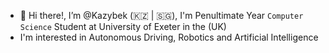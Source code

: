 - 👋 Hi there!, I’m @Kazybek (🇰🇿 | 🇸🇬), I'm Penultimate Year `Computer Science` Student at University of Exeter in the (UK)
- I'm interested in Autonomous Driving, Robotics and Artificial Intelligence

<!---
Kazybekkh/Kazybekkh is a ✨ special ✨ repository because its `README.md` (this file) appears on your GitHub profile.
You can click the Preview link to take a look at your changes.
--->
